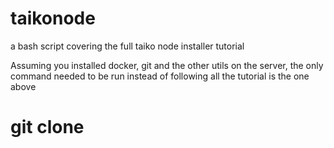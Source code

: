 # taikonode
a bash script covering the full taiko node installer tutorial

Assuming you installed docker, git and the other utils on the server, the only command needed to be run instead of following all the tutorial is the one above

# git clone
